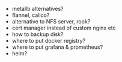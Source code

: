 - metallb alternatives?
- flannel, calico?
- alternative to NFS server, rook?
- cert manager instead of custom nginx etc
- how to backup disk?
- where to put docker registry?
- where to put grafana & prometheus?
- helm?

